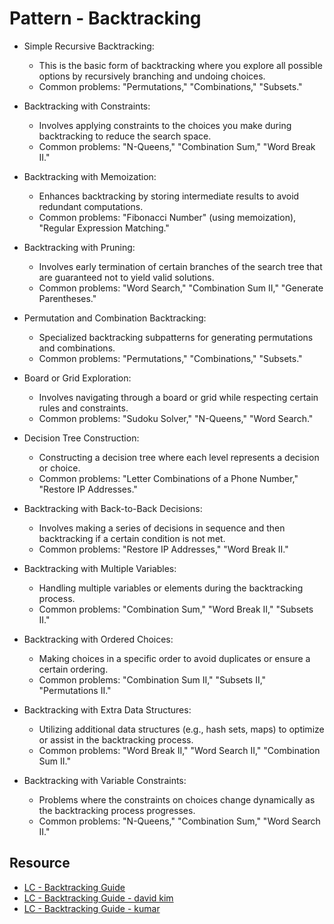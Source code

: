 # Pattern - Backtracking

- Simple Recursive Backtracking:
    * This is the basic form of backtracking where you explore all possible options by recursively branching and undoing choices.
    * Common problems: "Permutations," "Combinations," "Subsets."

- Backtracking with Constraints:
    * Involves applying constraints to the choices you make during backtracking to reduce the search space.
    * Common problems: "N-Queens," "Combination Sum," "Word Break II."

- Backtracking with Memoization:
    * Enhances backtracking by storing intermediate results to avoid redundant computations.
    * Common problems: "Fibonacci Number" (using memoization), "Regular Expression Matching."

- Backtracking with Pruning:
    * Involves early termination of certain branches of the search tree that are guaranteed not to yield valid solutions.
    * Common problems: "Word Search," "Combination Sum II," "Generate Parentheses."

- Permutation and Combination Backtracking:
    * Specialized backtracking subpatterns for generating permutations and combinations.
    * Common problems: "Permutations," "Combinations," "Subsets."

- Board or Grid Exploration:
    * Involves navigating through a board or grid while respecting certain rules and constraints.
    * Common problems: "Sudoku Solver," "N-Queens," "Word Search."

- Decision Tree Construction:
    * Constructing a decision tree where each level represents a decision or choice.
    * Common problems: "Letter Combinations of a Phone Number," "Restore IP Addresses."

- Backtracking with Back-to-Back Decisions:
    * Involves making a series of decisions in sequence and then backtracking if a certain condition is not met.
    * Common problems: "Restore IP Addresses," "Word Break II."

- Backtracking with Multiple Variables:
    * Handling multiple variables or elements during the backtracking process.
    * Common problems: "Combination Sum," "Word Break II," "Subsets II."

- Backtracking with Ordered Choices:
    * Making choices in a specific order to avoid duplicates or ensure a certain ordering.
    * Common problems: "Combination Sum II," "Subsets II," "Permutations II."

- Backtracking with Extra Data Structures:
    * Utilizing additional data structures (e.g., hash sets, maps) to optimize or assist in the backtracking process.
    * Common problems: "Word Break II," "Word Search II," "Combination Sum II."

- Backtracking with Variable Constraints:
    * Problems where the constraints on choices change dynamically as the backtracking process progresses.
    * Common problems: "N-Queens," "Combination Sum," "Word Search II."


## Resource

- [LC - Backtracking Guide](https://leetcode.com/discuss/study-guide/4869333/backtracking-summary)
- [LC - Backtracking Guide - david kim](https://leetcode.com/discuss/interview-question/3055778/how-to-calculate-runtime-of-backtracking-algorithm-for-interview)
- [LC - Backtracking Guide - kumar](https://leetcode.com/discuss/study-guide/2697929/C%2B%2B-or-All-Backtracking-Interview-Problems-One-Stop-Destination)


